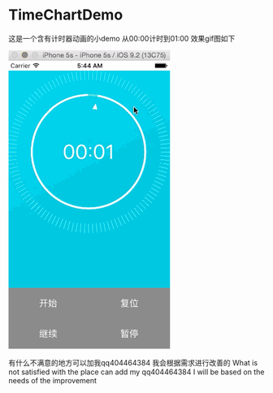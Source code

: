 # TimeChartDemo
这是一个含有计时器动画的小demo 从00:00计时到01:00 效果gif图如下

![image](https://github.com/zizhouwang/TimeChartDemo/blob/master/TimeChart.gif) 

有什么不满意的地方可以加我qq404464384 我会根据需求进行改善的
What is not satisfied with the place can add my qq404464384 I will be based on the needs of the improvement
